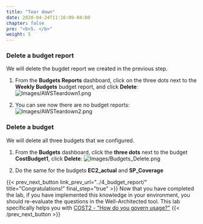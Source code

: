 ```yaml
---
title: "Tear down"
date: 2020-04-24T11:16:09-04:00
chapter: false
pre: "<b>5. </b>"
weight: 5
---
```


### Delete a budget report
We will delete the bugdet report we created in the previous step.

1. From the **Budgets Reports** dashboard, click on the three dots next to the **Weekly Budgets** budget report, and click **Delete**:
![Images/AWSTeardown1.png](/Cost/100_2_Cost_and_Usage_Governance/Images/AWSTeardown1.png)

2. You can see now there are no budget reports:
![Images/AWSTeardown2.png](/Cost/100_2_Cost_and_Usage_Governance/Images/AWSTeardown2.png)

### Delete a budget
We will delete all three budgets that we configured.

1. From the **Budgets** dashboard, click the **three dots** next to the budget **CostBudget1**, click **Delete**: 
![Images/Budgets_Delete.png](/Cost/100_2_Cost_and_Usage_Governance/Images/Budgets_Delete.png)

2. Do the same for the budgets **EC2_actual** and **SP_Coverage**

{{< prev_next_button link_prev_url="../4_budget_report/"  title="Congratulations!" final_step="true" >}}
Now that you have completed the lab, if you have implemented this knowledge in your environment,
you should re-evaluate the questions in the Well-Architected tool. This lab specifically helps you with
[COST2 - "How do you govern usage?"](https://docs.aws.amazon.com/wellarchitected/latest/framework/a-expenditure-and-usage-awareness.html)
{{< /prev_next_button >}}
